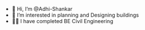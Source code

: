 - 👋 Hi, I’m @Adhi-Shankar
- 👀 I’m interested in planning and Designing buildings
- 👨‍🎓 I have completed BE Civil Engineering

<!---
Adhi-Shankar/Adhi-Shankar is a ✨ special ✨ repository because its `README.md` (this file) appears on your GitHub profile.
You can click the Preview link to take a look at your changes.
--->

